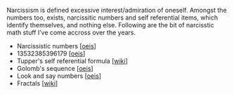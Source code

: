 Narcissism is defined excessive interest/admiration of oneself. Amongst the numbers too, exists, narcissitic numbers and self referential items, which identify themselves, and nothing else. Following are the bit of narcisstic math stuff I’ve come accross over the years.

* Narcissistic numbers [[oeis](https://oeis.org/A005188)]
* 13532385396179 [[oeis](https://oeis.org/A195264)]
* Tupper's self referential formula [[wiki](https://en.wikipedia.org/wiki/Tupper%27s_self-referential_formula)]
* Golomb's sequence [[oeis](https://oeis.org/A001462)]
* Look and say numbers [[oeis](https://oeis.org/A005150)]
* Fractals [[wiki](https://en.wikipedia.org/wiki/Fractal)]

